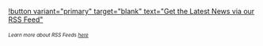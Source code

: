 [!button variant="primary" target="blank" text="Get the Latest News via our RSS Feed"](https://fcp.cafe/rss.xml)<br />
<br />
<font size="1">_Learn more about RSS Feeds [here](https://fcp.cafe/rss/)_</font>